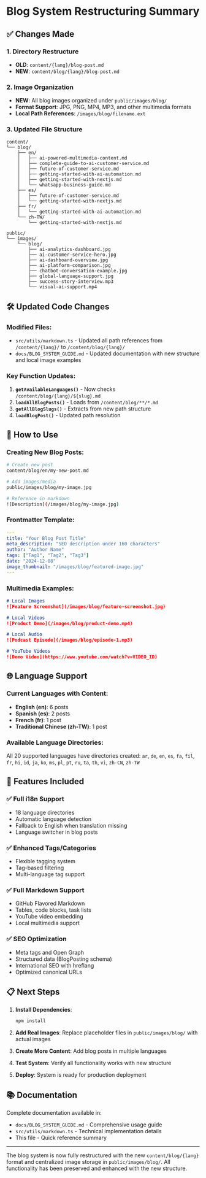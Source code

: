 # Blog System Restructuring Summary

## ✅ **Changes Made**

### 1. **Directory Restructure**
- **OLD**: `content/{lang}/blog-post.md`
- **NEW**: `content/blog/{lang}/blog-post.md`

### 2. **Image Organization**
- **NEW**: All blog images organized under `public/images/blog/`
- **Format Support**: JPG, PNG, MP4, MP3, and other multimedia formats
- **Local Path References**: `/images/blog/filename.ext`

### 3. **Updated File Structure**
```
content/
└── blog/
    ├── en/
    │   ├── ai-powered-multimedia-content.md
    │   ├── complete-guide-to-ai-customer-service.md
    │   ├── future-of-customer-service.md
    │   ├── getting-started-with-ai-automation.md
    │   ├── getting-started-with-nextjs.md
    │   └── whatsapp-business-guide.md
    ├── es/
    │   ├── future-of-customer-service.md
    │   └── getting-started-with-nextjs.md
    ├── fr/
    │   └── getting-started-with-ai-automation.md
    └── zh-TW/
        └── getting-started-with-nextjs.md

public/
└── images/
    └── blog/
        ├── ai-analytics-dashboard.jpg
        ├── ai-customer-service-hero.jpg
        ├── ai-dashboard-overview.jpg
        ├── ai-platform-comparison.jpg
        ├── chatbot-conversation-example.jpg
        ├── global-language-support.jpg
        ├── success-story-interview.mp3
        └── visual-ai-support.mp4
```

## 🛠 **Updated Code Changes**

### Modified Files:
- `src/utils/markdown.ts` - Updated all path references from `/content/{lang}/` to `/content/blog/{lang}/`
- `docs/BLOG_SYSTEM_GUIDE.md` - Updated documentation with new structure and local image examples

### Key Function Updates:
1. **`getAvailableLanguages()`** - Now checks `/content/blog/{lang}/${slug}.md`
2. **`loadAllBlogPosts()`** - Loads from `/content/blog/**/*.md`
3. **`getAllBlogSlugs()`** - Extracts from new path structure
4. **`loadBlogPost()`** - Updated path resolution

## 📝 **How to Use**

### Creating New Blog Posts:
```bash
# Create new post
content/blog/en/my-new-post.md

# Add images/media
public/images/blog/my-image.jpg

# Reference in markdown
![Description](/images/blog/my-image.jpg)
```

### Frontmatter Template:
```yaml
---
title: "Your Blog Post Title"
meta_description: "SEO description under 160 characters"
author: "Author Name"
tags: ["Tag1", "Tag2", "Tag3"]
date: "2024-12-08"
image_thumbnail: "/images/blog/featured-image.jpg"
---
```

### Multimedia Examples:
```markdown
# Local Images
![Feature Screenshot](/images/blog/feature-screenshot.jpg)

# Local Videos
![Product Demo](/images/blog/product-demo.mp4)

# Local Audio
![Podcast Episode](/images/blog/episode-1.mp3)

# YouTube Videos
![Demo Video](https://www.youtube.com/watch?v=VIDEO_ID)
```

## 🌐 **Language Support**

### Current Languages with Content:
- **English (en)**: 6 posts
- **Spanish (es)**: 2 posts
- **French (fr)**: 1 post
- **Traditional Chinese (zh-TW)**: 1 post

### Available Language Directories:
All 20 supported languages have directories created:
`ar`, `de`, `en`, `es`, `fa`, `fil`, `fr`, `hi`, `id`, `ja`, `ko`, `ms`, `pl`, `pt`, `ru`, `ta`, `th`, `vi`, `zh-CN`, `zh-TW`

## 🚀 **Features Included**

### ✅ Full i18n Support
- 18 language directories
- Automatic language detection
- Fallback to English when translation missing
- Language switcher in blog posts

### ✅ Enhanced Tags/Categories
- Flexible tagging system
- Tag-based filtering
- Multi-language tag support

### ✅ Full Markdown Support
- GitHub Flavored Markdown
- Tables, code blocks, task lists
- YouTube video embedding
- Local multimedia support

### ✅ SEO Optimization
- Meta tags and Open Graph
- Structured data (BlogPosting schema)
- International SEO with hreflang
- Optimized canonical URLs

## 📋 **Next Steps**

1. **Install Dependencies**: 
   ```bash
   npm install
   ```

2. **Add Real Images**: Replace placeholder files in `public/images/blog/` with actual images

3. **Create More Content**: Add blog posts in multiple languages

4. **Test System**: Verify all functionality works with new structure

5. **Deploy**: System is ready for production deployment

## 📚 **Documentation**

Complete documentation available in:
- `docs/BLOG_SYSTEM_GUIDE.md` - Comprehensive usage guide
- `src/utils/markdown.ts` - Technical implementation details
- This file - Quick reference summary

---

The blog system is now fully restructured with the new `content/blog/{lang}` format and centralized image storage in `public/images/blog/`. All functionality has been preserved and enhanced with the new structure.
